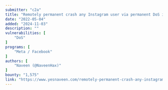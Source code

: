 ```yaml
---
submitter: "c2a"
title: "Remotely permanent crash any Instagram user via permanent DoS in user DM's."
date: "2022-05-04"
added: "2024-11-03"
description: ""
vulnerabilities: [
    "DoS"
]
programs: [
    "Meta / Facebook"
]
authors: [
    "Naveen (@NaveenHax)"
]
bounty: "1,575"
link: "https://www.yesnaveen.com/remotely-permanent-crash-any-instagram"
---
```




